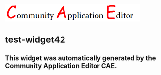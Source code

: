 ![CAE](https://github.com/cae-test/application-test-application44/blob/gh-pages/frontendComponent-test-widget42/img/logo.png)  

test-widget42
===================


This widget was automatically generated by the Community Application Editor CAE.  
---------------
